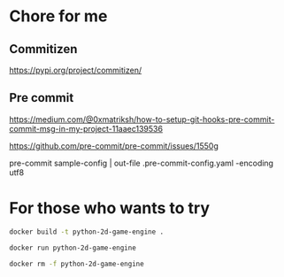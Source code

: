 # Chore for me

## Commitizen

https://pypi.org/project/commitizen/

## Pre commit

https://medium.com/@0xmatriksh/how-to-setup-git-hooks-pre-commit-commit-msg-in-my-project-11aaec139536

https://github.com/pre-commit/pre-commit/issues/1550g

pre-commit sample-config | out-file .pre-commit-config.yaml -encoding utf8

# For those who wants to try

```bash
docker build -t python-2d-game-engine .
```

```bash
docker run python-2d-game-engine
```

```bash
docker rm -f python-2d-game-engine
```
